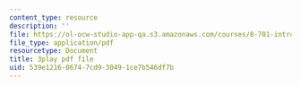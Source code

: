 ```yaml
---
content_type: resource
description: ''
file: https://ol-ocw-studio-app-qa.s3.amazonaws.com/courses/8-701-introduction-to-nuclear-and-particle-physics-fall-2020/539e121606747cd930491ce7b546df7b_FW4H4mIeqnQ.pdf
file_type: application/pdf
resourcetype: Document
title: 3play pdf file
uid: 539e1216-0674-7cd9-3049-1ce7b546df7b
---
```


